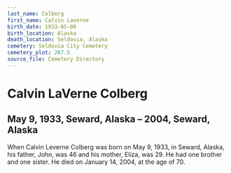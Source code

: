 ```yaml
---
last_name: Colberg
first_name: Calvin Laverne
birth_date: 1933-05-09
birth_location: Alaska
death_location: Seldovia, Alaska
cemetery: Seldovia City Cemetery
cemetery_plot: 267.5
source_file: Cemetery Directory
---
```

# Calvin LaVerne Colberg

## May 9, 1933, Seward, Alaska – 2004, Seward, Alaska

When Calvin Leverne Colberg was born on May 9, 1933, in Seward, Alaska,
his father, John, was 46 and his mother, Eliza, was 29. He had one
brother and one sister. He died on January 14, 2004, at the age of 70.

